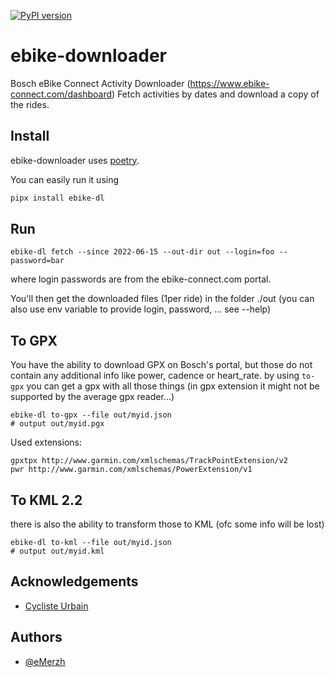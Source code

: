 [![PyPI version](https://badge.fury.io/py/ebike-dl.svg)](https://badge.fury.io/py/ebike-dl)

# ebike-downloader

Bosch eBike Connect Activity Downloader (https://www.ebike-connect.com/dashboard)
Fetch activities by dates and download a copy of the rides.

## Install

ebike-downloader uses [poetry](https://python-poetry.org/).

You can easily run it using

```bash
pipx install ebike-dl
```

## Run

```
ebike-dl fetch --since 2022-06-15 --out-dir out --login=foo --password=bar
```

where login passwords are from the ebike-connect.com portal.

You'll then get the downloaded files (1per ride) in the folder ./out
(you can also use env variable to provide login, password, ... see --help)

## To GPX

You have the ability to download GPX on Bosch's portal, but those do not contain any additional info like power, cadence or heart_rate.
by using `to-gpx` you can get a gpx with all those things (in gpx extension it might not be supported by the average gpx reader...)

```
ebike-dl to-gpx --file out/myid.json
# output out/myid.pgx
```

Used extensions:

    gpxtpx http://www.garmin.com/xmlschemas/TrackPointExtension/v2
    pwr http://www.garmin.com/xmlschemas/PowerExtension/v1

## To KML 2.2

there is also the ability to transform those to KML (ofc some info will be lost)

```
ebike-dl to-kml --file out/myid.json
# output out/myid.kml
```

## Acknowledgements

- [Cycliste Urbain](https://gitlab.com/cycliste-urbain/resources)

## Authors

- [@eMerzh](https://www.github.com/eMerzh)
